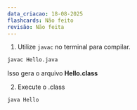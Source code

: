 ```yaml
---
data_criacao: 18-08-2025
flashcards: Não feito
revisão: Não feita
---
```

1. Utilize ``javac`` no terminal para compilar.

```Bash
javac Hello.java
```
Isso gera o arquivo **Hello.class**

2. Execute o .class
```Bash
java Hello
```
